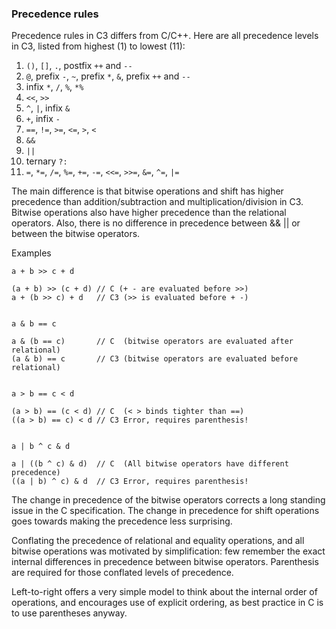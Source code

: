 ### Precedence rules

Precedence rules in C3 differs from C/C++. Here are all precedence levels in C3, listed from highest (1) to lowest (11):

1. `()`, `[]`, `.`, postfix `++` and `--`
2. `@`, prefix `-`, `~`, prefix `*`, `&`, prefix `++` and `--`
3. infix `*`, `/`, `%`, `*%`
4. `<<`, `>>`
5. `^`, `|`, infix `&`
6. `+`, infix `-`
7. `==`, `!=`, `>=`, `<=`, `>`, `<`
8. `&&`
8. `||`
9. ternary `?:`
10. `=`, `*=`, `/=`, `%=`, `+=`, `-=`, `<<=`, `>>=`, `&=`, `^=`, `|=`


The main difference is that bitwise operations and shift has higher precedence than addition/subtraction and multiplication/division in C3. Bitwise operations also have higher precedence than the relational operators. Also, there is no difference in precedence between && || or between the bitwise operators.

Examples

```
a + b >> c + d

(a + b) >> (c + d) // C (+ - are evaluated before >>)
a + (b >> c) + d   // C3 (>> is evaluated before + -)


a & b == c

a & (b == c)       // C  (bitwise operators are evaluated after relational)
(a & b) == c       // C3 (bitwise operators are evaluated before relational)


a > b == c < d

(a > b) == (c < d) // C  (< > binds tighter than ==)
((a > b) == c) < d // C3 Error, requires parenthesis!


a | b ^ c & d

a | ((b ^ c) & d)  // C  (All bitwise operators have different precedence)
((a | b) ^ c) & d  // C3 Error, requires parenthesis!
```

The change in precedence of the bitwise operators corrects a long standing issue in the C specification. The change in precedence for shift operations goes towards making the precedence less surprising.

Conflating the precedence of relational and equality operations, and all bitwise operations was motivated by simplification: few remember the exact internal differences in precedence between bitwise operators. Parenthesis are required for those conflated levels of precedence.

Left-to-right offers a very simple model to think about the internal order of operations, and encourages use of explicit ordering, as best practice in C is to use parentheses anyway.